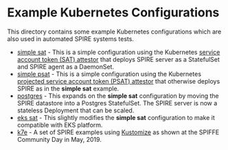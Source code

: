 # Example Kubernetes Configurations

This directory contains some example Kubernetes configurations which are also
used in automated SPIRE systems tests.

+ [simple sat](simple_sat) - This is a simple configuration using the Kubernetes
  [service account token (SAT) attestor](../../doc/plugin_server_nodeattestor_k8s_sat.md)
  that deploys SPIRE server as a StatefulSet and SPIRE agent as a DaemonSet.
+ [simple psat](simple_psat) - This is a simple configuration using the
  Kubernetes
  [projected service account token (PSAT) attestor](../../doc/plugin_server_nodeattestor_k8s_psat.md)
  that otherwise deploys SPIRE as in the **simple sat** example.
+ [postgres](postgres) - This expands on the **simple sat** configuration by
  moving the SPIRE datastore into a Postgres StatefulSet. The SPIRE server is
  now a stateless Deployment that can be scaled.
+ [eks sat](eks_sat) - This slightly modifies the **simple sat** configuration to
  make it compatible with EKS platform.
+ [k7e](k7e) - A set of SPIRE examples using [Kustomize](https://kustomize.io/)
  as shown at the SPIFFE Community Day in May, 2019.
